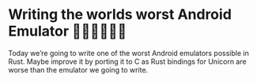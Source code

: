 # Writing the worlds worst Android Emulator 🙅🏻‍♂🤦🏼‍♂️
Today we’re going to write one of the worst Android emulators possible in Rust. Maybe improve it by porting it to C as Rust bindings for Unicorn are worse than the emulator we going to write. 
